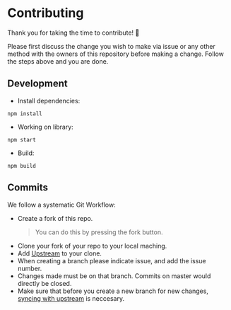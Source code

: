 # Contributing

Thank you for taking the time to contribute! 🎉

Please first discuss the change you wish to make via issue or any other method with the owners of this repository before making a change. Follow the steps above and you are done.

## Development

- Install dependencies:
```
npm install
```

- Working on library:
```
npm start
```

- Build:
```
npm build
```

## Commits
We follow a systematic Git Workflow:

* Create a fork of this repo.
    > You can do this by pressing the fork button.
* Clone your fork of your repo to your local maching.
* Add [Upstream](https://help.github.com/en/github/collaborating-with-issues-and-pull-requests/configuring-a-remote-for-a-fork) to your clone.
* When creating a branch please indicate issue, and add the issue number.
* Changes made must be on that branch. Commits on master would directly be closed.
* Make sure that before you create a new branch for new changes, [syncing with upstream](https://help.github.com/en/github/collaborating-with-issues-and-pull-requests/syncing-a-fork) is neccesary.

